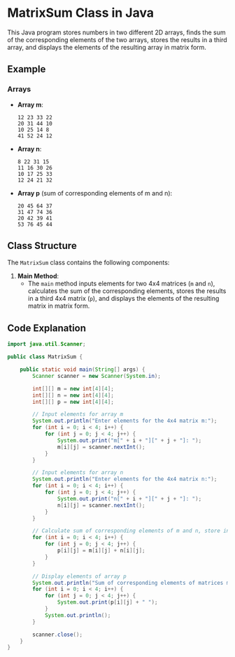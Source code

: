 # MatrixSum Class in Java

This Java program stores numbers in two different 2D arrays, finds the sum of the corresponding elements of the two arrays, stores the results in a third array, and displays the elements of the resulting array in matrix form.

## Example

### Arrays

- **Array m**:
    ```
    12 23 33 22
    20 31 44 10
    10 25 14 8
    41 52 24 12
    ```

- **Array n**:
    ```
    8 22 31 15
    11 16 30 26
    10 17 25 33
    12 24 21 32
    ```

- **Array p** (sum of corresponding elements of m and n):
    ```
    20 45 64 37
    31 47 74 36
    20 42 39 41
    53 76 45 44
    ```

## Class Structure

The `MatrixSum` class contains the following components:

1. **Main Method**:
    - The `main` method inputs elements for two 4x4 matrices (`m` and `n`), calculates the sum of the corresponding elements, stores the results in a third 4x4 matrix (`p`), and displays the elements of the resulting matrix in matrix form.

## Code Explanation

```java
import java.util.Scanner;

public class MatrixSum {

    public static void main(String[] args) {
        Scanner scanner = new Scanner(System.in);

        int[][] m = new int[4][4];
        int[][] n = new int[4][4];
        int[][] p = new int[4][4];

        // Input elements for array m
        System.out.println("Enter elements for the 4x4 matrix m:");
        for (int i = 0; i < 4; i++) {
            for (int j = 0; j < 4; j++) {
                System.out.print("m[" + i + "][" + j + "]: ");
                m[i][j] = scanner.nextInt();
            }
        }

        // Input elements for array n
        System.out.println("Enter elements for the 4x4 matrix n:");
        for (int i = 0; i < 4; i++) {
            for (int j = 0; j < 4; j++) {
                System.out.print("n[" + i + "][" + j + "]: ");
                n[i][j] = scanner.nextInt();
            }
        }

        // Calculate sum of corresponding elements of m and n, store in p
        for (int i = 0; i < 4; i++) {
            for (int j = 0; j < 4; j++) {
                p[i][j] = m[i][j] + n[i][j];
            }
        }

        // Display elements of array p
        System.out.println("Sum of corresponding elements of matrices m and n (matrix p):");
        for (int i = 0; i < 4; i++) {
            for (int j = 0; j < 4; j++) {
                System.out.print(p[i][j] + " ");
            }
            System.out.println();
        }

        scanner.close();
    }
}
